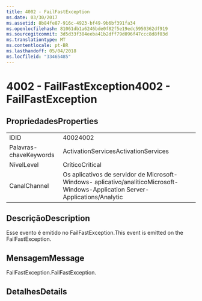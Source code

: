 ```yaml
---
title: 4002 - FailFastException
ms.date: 03/30/2017
ms.assetid: 8b84fe87-916c-4923-bf49-9b6bf391fa34
ms.openlocfilehash: 81061db1a6246bde0f82f5e19edc5950362df919
ms.sourcegitcommit: 3d5d33f384eeba41b2dff79d096f47ccc8d8f03d
ms.translationtype: MT
ms.contentlocale: pt-BR
ms.lasthandoff: 05/04/2018
ms.locfileid: "33465485"
---
```

# <a name="4002---failfastexception"></a><span data-ttu-id="ee773-102">4002 - FailFastException</span><span class="sxs-lookup"><span data-stu-id="ee773-102">4002 - FailFastException</span></span>
## <a name="properties"></a><span data-ttu-id="ee773-103">Propriedades</span><span class="sxs-lookup"><span data-stu-id="ee773-103">Properties</span></span>  
  
|||  
|-|-|  
|<span data-ttu-id="ee773-104">ID</span><span class="sxs-lookup"><span data-stu-id="ee773-104">ID</span></span>|<span data-ttu-id="ee773-105">4002</span><span class="sxs-lookup"><span data-stu-id="ee773-105">4002</span></span>|  
|<span data-ttu-id="ee773-106">Palavras-chave</span><span class="sxs-lookup"><span data-stu-id="ee773-106">Keywords</span></span>|<span data-ttu-id="ee773-107">ActivationServices</span><span class="sxs-lookup"><span data-stu-id="ee773-107">ActivationServices</span></span>|  
|<span data-ttu-id="ee773-108">Nível</span><span class="sxs-lookup"><span data-stu-id="ee773-108">Level</span></span>|<span data-ttu-id="ee773-109">Crítico</span><span class="sxs-lookup"><span data-stu-id="ee773-109">Critical</span></span>|  
|<span data-ttu-id="ee773-110">Canal</span><span class="sxs-lookup"><span data-stu-id="ee773-110">Channel</span></span>|<span data-ttu-id="ee773-111">Os aplicativos de servidor de Microsoft-Windows- aplicativo/analítico</span><span class="sxs-lookup"><span data-stu-id="ee773-111">Microsoft-Windows-Application Server-Applications/Analytic</span></span>|  
  
## <a name="description"></a><span data-ttu-id="ee773-112">Descrição</span><span class="sxs-lookup"><span data-stu-id="ee773-112">Description</span></span>  
 <span data-ttu-id="ee773-113">Esse evento é emitido no FailFastException.</span><span class="sxs-lookup"><span data-stu-id="ee773-113">This event is emitted on the FailFastException.</span></span>  
  
## <a name="message"></a><span data-ttu-id="ee773-114">Mensagem</span><span class="sxs-lookup"><span data-stu-id="ee773-114">Message</span></span>  
 <span data-ttu-id="ee773-115">FailFastException.</span><span class="sxs-lookup"><span data-stu-id="ee773-115">FailFastException.</span></span>  
  
## <a name="details"></a><span data-ttu-id="ee773-116">Detalhes</span><span class="sxs-lookup"><span data-stu-id="ee773-116">Details</span></span>
